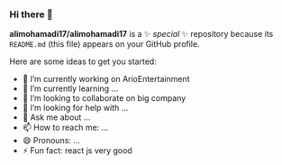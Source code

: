 ### Hi there 👋


**alimohamadi17/alimohamadi17** is a ✨ _special_ ✨ repository because its `README.md` (this file) appears on your GitHub profile.

Here are some ideas to get you started:

- 🔭 I’m currently working on ArioEntertainment
- 🌱 I’m currently learning ...
- 👯 I’m looking to collaborate on big company
- 🤔 I’m looking for help with ...
- 💬 Ask me about ...
- 📫 How to reach me: ...
- 😄 Pronouns: ...
- ⚡ Fun fact: react js very good


